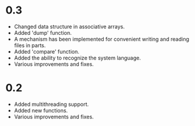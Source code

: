 # 0.3
- Changed data structure in associative arrays.
- Added 'dump' function.
- A mechanism has been implemented for convenient writing and reading files in parts.
- Added 'compare' function.
- Added the ability to recognize the system language.
- Various improvements and fixes.

# 0.2
- Added multithreading support.
- Added new functions.
- Various improvements and fixes.
